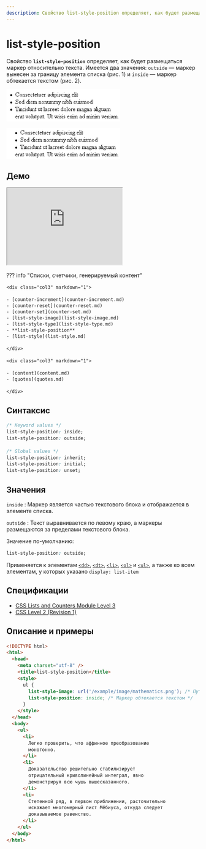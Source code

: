 ```yaml
---
description: Свойство list-style-position определяет, как будет размещаться маркер относительно текста
---
```


# list-style-position

Свойство **`list-style-position`** определяет, как будет размещаться маркер относительно текста. Имеется два значения: `outside` — маркер вынесен за границу элемента списка (рис. 1) и `inside` — маркер обтекается текстом (рис. 2).

![Рис. 1. Значение outside](css_list-style-position_1.png)

![Рис. 2. Значение inside](css_list-style-position_2.png)

## Демо

<iframe class="interactive is-default-height" height="200" src="https://interactive-examples.mdn.mozilla.net/pages/css/list-style-position.html" title="MDN Web Docs Interactive Example" loading="lazy" data-readystate="complete"></iframe>

??? info "Списки, счетчики, генерируемый контент"

    <div class="col3" markdown="1">

    - [counter-increment](counter-increment.md)
    - [counter-reset](counter-reset.md)
    - [counter-set](counter-set.md)
    - [list-style-image](list-style-image.md)
    - [list-style-type](list-style-type.md)
    - **list-style-position**
    - [list-style](list-style.md)

    </div>

    <div class="col3" markdown="1">

    - [content](content.md)
    - [quotes](quotes.md)

    </div>

## Синтаксис

```css
/* Keyword values */
list-style-position: inside;
list-style-position: outside;

/* Global values */
list-style-position: inherit;
list-style-position: initial;
list-style-position: unset;
```

## Значения

`inside`
: Маркер является частью текстового блока и отображается в элементе списка.

`outside`
: Текст выравнивается по левому краю, а маркеры размещаются за пределами текстового блока.

Значение по-умолчанию:

```css
list-style-position: outside;
```

Применяется к элементам [`<dd>`](../html/dd.md), [`<dt>`](../html/dt.md), [`<li>`](../html/li.md), [`<ol>`](../html/ol.md) и [`<ul>`](../html/ul.md), а также ко всем элементам, у которых указано `display: list-item`

## Спецификации

- [CSS Lists and Counters Module Level 3](http://dev.w3.org/csswg/css3-lists/#list-style-position-property)
- [CSS Level 2 (Revision 1)](http://www.w3.org/TR/CSS2/generate.html#propdef-list-style-position)

## Описание и примеры

```html
<!DOCTYPE html>
<html>
  <head>
    <meta charset="utf-8" />
    <title>list-style-position</title>
    <style>
      ul {
        list-style-image: url('/example/image/mathematics.png'); /* Путь к рисунку для установки маркера */
        list-style-position: inside; /* Маркер обтекается текстом */
      }
    </style>
  </head>
  <body>
    <ul>
      <li>
        Легко проверить, что аффинное преобразование
        монотонно.
      </li>
      <li>
        Доказательство решительно стабилизирует
        отрицательный криволинейный интеграл, явно
        демонстрируя всю чушь вышесказанного.
      </li>
      <li>
        Степенной ряд, в первом приближении, расточительно
        искажает многомерный лист Мёбиуса, откуда следует
        доказываемое равенство.
      </li>
    </ul>
  </body>
</html>
```
